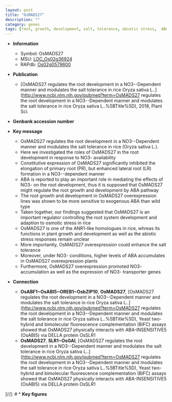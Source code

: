 ```yaml
---
layout: post
title: "OsMADS27"
description: ""
category: genes
tags: [root, growth, development, salt, tolerance, abiotic stress,  ABA , root development, salt tolerance, stress, biotic stress, transporter, ABA, lateral root, primary root, stress response, plant growth, NO3- transporter]
---
```


* **Information**  
    + Symbol: OsMADS27  
    + MSU: [LOC_Os02g36924](http://rice.uga.edu/cgi-bin/ORF_infopage.cgi?orf=LOC_Os02g36924)  
    + RAPdb: [Os02g0579600](http://rapdb.dna.affrc.go.jp/viewer/gbrowse_details/irgsp1?name=Os02g0579600)  

* **Publication**  
    + [OsMADS27 regulates the root development in a NO3--Dependent manner and modulates the salt tolerance in rice Oryza sativa L..](http://www.ncbi.nlm.nih.gov/pubmed?term=OsMADS27 regulates the root development in a NO3--Dependent manner and modulates the salt tolerance in rice Oryza sativa L..%5BTitle%5D), 2018, Plant Sci.

* **Genbank accession number**  

* **Key message**  
    + OsMADS27 regulates the root development in a NO3--Dependent manner and modulates the salt tolerance in rice (Oryza sativa L.).
    + Here we investigated the roles of OsMADS27 in the root development in response to NO3- availability
    + Constitutive expression of OsMADS27 significantly inhibited the elongation of primary root (PR), but enhanced lateral root (LR) formation in a NO3--dependent manner
    + ABA is reported to play an important role in mediating the effects of NO3- on the root development, thus it is supposed that OsMADS27 might regulate the root growth and development by ABA pathway
    + The root growth and development in OsMADS27 overexpression lines was shown to be more sensitive to exogenous ABA than wild type
    + Taken together, our findings suggested that OsMADS27 is an important regulator controlling the root system development and adaption to osmotic stress in rice
    + OsMADS27 is one of the ANR1-like homologues in rice, whreas its functions in plant growth and development as well as the abiotic stress responses remain unclear
    + More importantly, OsMADS27 overexpression could enhance the salt tolerance
    + Moreover, under NO3- conditions, higher levels of ABA accumulates in OsMADS27 overexpression plants
    + Furthermore, OsMADS27 overexpression promoted NO3- accumulation as well as the expression of NO3- transporter genes

* **Connection**  
    + __OsABF1~OsABI5~OREB1~OsbZIP10__, __OsMADS27__, [OsMADS27 regulates the root development in a NO3--Dependent manner and modulates the salt tolerance in rice Oryza sativa L..](http://www.ncbi.nlm.nih.gov/pubmed?term=OsMADS27 regulates the root development in a NO3--Dependent manner and modulates the salt tolerance in rice Oryza sativa L..%5BTitle%5D),  Yeast two-hybrid and bimolecular fluorescence complementation (BiFC) assays showed that OsMADS27 physically interacts with ABA-INSENSITIVE5 (OsABI5) via DELLA protein OsSLR1
    + __OsMADS27__, __SLR1~OsGAI__, [OsMADS27 regulates the root development in a NO3--Dependent manner and modulates the salt tolerance in rice Oryza sativa L..](http://www.ncbi.nlm.nih.gov/pubmed?term=OsMADS27 regulates the root development in a NO3--Dependent manner and modulates the salt tolerance in rice Oryza sativa L..%5BTitle%5D), Yeast two-hybrid and bimolecular fluorescence complementation (BiFC) assays showed that OsMADS27 physically interacts with ABA-INSENSITIVE5 (OsABI5) via DELLA protein OsSLR1

[//]: # * **Key figures**  


